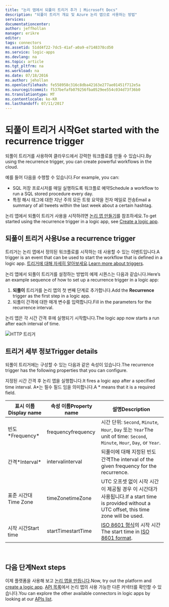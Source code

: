 ```yaml
---
title: "논리 앱에서 되풀이 트리거 추가 | Microsoft Docs"
description: "되풀이 트리거 개요 및 Azure 논리 앱으로 사용하는 방법"
services: 
documentationcenter: 
author: jeffhollan
manager: erikre
editor: 
tags: connectors
ms.assetid: 51dd4f22-7dc5-41af-a0a9-e7148378cd50
ms.service: logic-apps
ms.devlang: na
ms.topic: article
ms.tgt_pltfrm: na
ms.workload: na
ms.date: 07/18/2016
ms.author: jehollan
ms.openlocfilehash: fe558958c316c8dba42163e277ae01451f712e5a
ms.sourcegitcommit: f537befafb079256fba0529ee554c034d73f36b0
ms.translationtype: MT
ms.contentlocale: ko-KR
ms.lasthandoff: 07/11/2017
---
```

# <a name="get-started-with-the-recurrence-trigger"></a><span data-ttu-id="1054d-103">되풀이 트리거 시작</span><span class="sxs-lookup"><span data-stu-id="1054d-103">Get started with the recurrence trigger</span></span>
<span data-ttu-id="1054d-104">되풀이 트리거를 사용하여 클라우드에서 강력한 워크플로를 만들 수 있습니다.</span><span class="sxs-lookup"><span data-stu-id="1054d-104">By using the recurrence trigger, you can create powerful workflows in the cloud.</span></span>

<span data-ttu-id="1054d-105">예를 들어 다음을 수행할 수 있습니다.</span><span class="sxs-lookup"><span data-stu-id="1054d-105">For example, you can:</span></span>

* <span data-ttu-id="1054d-106">SQL 저장 프로시저를 매일 실행하도록 워크플로 예약</span><span class="sxs-lookup"><span data-stu-id="1054d-106">Schedule a workflow to run a SQL stored procedure every day.</span></span>
* <span data-ttu-id="1054d-107">특정 해시 태그에 대한 지난 주의 모든 트윗 요약을 전자 메일로 전송</span><span class="sxs-lookup"><span data-stu-id="1054d-107">Email a summary of all tweets within the last week about a certain hashtag.</span></span>

<span data-ttu-id="1054d-108">논리 앱에서 되풀이 트리거 사용을 시작하려면 [논리 앱 만들기](../logic-apps/logic-apps-create-a-logic-app.md)를 참조하세요.</span><span class="sxs-lookup"><span data-stu-id="1054d-108">To get started using the recurrence trigger in a logic app, see [Create a logic app](../logic-apps/logic-apps-create-a-logic-app.md).</span></span>

## <a name="use-a-recurrence-trigger"></a><span data-ttu-id="1054d-109">되풀이 트리거 사용</span><span class="sxs-lookup"><span data-stu-id="1054d-109">Use a recurrence trigger</span></span>
<span data-ttu-id="1054d-110">트리거는 논리 앱에서 정의된 워크플로를 시작하는 데 사용할 수 있는 이벤트입니다.</span><span class="sxs-lookup"><span data-stu-id="1054d-110">A trigger is an event that can be used to start the workflow that is defined in a logic app.</span></span> <span data-ttu-id="1054d-111">[트리거에 대해 자세히 알아보세요](connectors-overview.md).</span><span class="sxs-lookup"><span data-stu-id="1054d-111">[Learn more about triggers](connectors-overview.md).</span></span>

<span data-ttu-id="1054d-112">논리 앱에서 되풀이 트리거를 설정하는 방법의 예제 시퀀스는 다음과 같습니다.</span><span class="sxs-lookup"><span data-stu-id="1054d-112">Here’s an example sequence of how to set up a recurrence trigger in a logic app:</span></span>

1. <span data-ttu-id="1054d-113">**되풀이** 트리거를 논리 앱의 첫 번째 단계로 추가합니다.</span><span class="sxs-lookup"><span data-stu-id="1054d-113">Add the **Recurrence** trigger as the first step in a logic app.</span></span>
2. <span data-ttu-id="1054d-114">되풀이 간격에 대한 매개 변수를 입력합니다.</span><span class="sxs-lookup"><span data-stu-id="1054d-114">Fill in the parameters for the recurrence interval.</span></span>

<span data-ttu-id="1054d-115">논리 앱은 각 시간 간격 후에 실행되기 시작합니다.</span><span class="sxs-lookup"><span data-stu-id="1054d-115">The logic app now starts a run after each interval of time.</span></span>

![HTTP 트리거](./media/connectors-native-recurrence/using-trigger.png)

## <a name="trigger-details"></a><span data-ttu-id="1054d-117">트리거 세부 정보</span><span class="sxs-lookup"><span data-stu-id="1054d-117">Trigger details</span></span>
<span data-ttu-id="1054d-118">되풀이 트리거에는 구성할 수 있는 다음과 같은 속성이 있습니다.</span><span class="sxs-lookup"><span data-stu-id="1054d-118">The recurrence trigger has the following properties that you can configure.</span></span>

<span data-ttu-id="1054d-119">지정된 시간 간격 후 논리 앱을 실행합니다.</span><span class="sxs-lookup"><span data-stu-id="1054d-119">It fires a logic app after a specified time interval.</span></span>
<span data-ttu-id="1054d-120">A*는 필수 필드 임을 의미합니다.</span><span class="sxs-lookup"><span data-stu-id="1054d-120">A * means that it is a required field.</span></span>

| <span data-ttu-id="1054d-121">표시 이름</span><span class="sxs-lookup"><span data-stu-id="1054d-121">Display name</span></span> | <span data-ttu-id="1054d-122">속성 이름</span><span class="sxs-lookup"><span data-stu-id="1054d-122">Property name</span></span> | <span data-ttu-id="1054d-123">설명</span><span class="sxs-lookup"><span data-stu-id="1054d-123">Description</span></span> |
| --- | --- | --- |
| <span data-ttu-id="1054d-124">빈도*</span><span class="sxs-lookup"><span data-stu-id="1054d-124">Frequency*</span></span> |<span data-ttu-id="1054d-125">frequency</span><span class="sxs-lookup"><span data-stu-id="1054d-125">frequency</span></span> |<span data-ttu-id="1054d-126">시간 단위: `Second`, `Minute`, `Hour`, `Day` 또는 `Year`</span><span class="sxs-lookup"><span data-stu-id="1054d-126">The unit of time: `Second`, `Minute`, `Hour`, `Day`, or `Year`.</span></span> |
| <span data-ttu-id="1054d-127">간격*</span><span class="sxs-lookup"><span data-stu-id="1054d-127">Interval*</span></span> |<span data-ttu-id="1054d-128">interval</span><span class="sxs-lookup"><span data-stu-id="1054d-128">interval</span></span> |<span data-ttu-id="1054d-129">되풀이에 대해 지정된 빈도 간격</span><span class="sxs-lookup"><span data-stu-id="1054d-129">The interval of the given frequency for the recurrence.</span></span> |
| <span data-ttu-id="1054d-130">표준 시간대</span><span class="sxs-lookup"><span data-stu-id="1054d-130">Time Zone</span></span> |<span data-ttu-id="1054d-131">timeZone</span><span class="sxs-lookup"><span data-stu-id="1054d-131">timeZone</span></span> |<span data-ttu-id="1054d-132">UTC 오프셋 없이 시작 시간이 제공될 경우 이 시간대가 사용됩니다.</span><span class="sxs-lookup"><span data-stu-id="1054d-132">If a start time is provided without a UTC offset, this time zone will be used.</span></span> |
| <span data-ttu-id="1054d-133">시작 시간</span><span class="sxs-lookup"><span data-stu-id="1054d-133">Start time</span></span> |<span data-ttu-id="1054d-134">startTime</span><span class="sxs-lookup"><span data-stu-id="1054d-134">startTime</span></span> |<span data-ttu-id="1054d-135">[ISO 8601 형식](https://en.wikipedia.org/wiki/ISO_8601#Combined_date_and_time_representations)의 시작 시간</span><span class="sxs-lookup"><span data-stu-id="1054d-135">The start time in [ISO 8601 format](https://en.wikipedia.org/wiki/ISO_8601#Combined_date_and_time_representations).</span></span> |

<br>

## <a name="next-steps"></a><span data-ttu-id="1054d-136">다음 단계</span><span class="sxs-lookup"><span data-stu-id="1054d-136">Next steps</span></span>
<span data-ttu-id="1054d-137">이제 플랫폼을 사용해 보고 [논리 앱을 만듭니다](../logic-apps/logic-apps-create-a-logic-app.md).</span><span class="sxs-lookup"><span data-stu-id="1054d-137">Now, try out the platform and [create a logic app](../logic-apps/logic-apps-create-a-logic-app.md).</span></span> <span data-ttu-id="1054d-138">[API 목록](apis-list.md)에서 논리 앱의 사용 가능한 다른 커넥터를 확인할 수 있습니다.</span><span class="sxs-lookup"><span data-stu-id="1054d-138">You can explore the other available connectors in logic apps by looking at our [APIs list](apis-list.md).</span></span>

